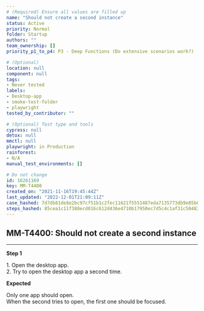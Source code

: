 ```yaml
---
# (Required) Ensure all values are filled up
name: "Should not create a second instance"
status: Active
priority: Normal
folder: Startup
authors: ""
team_ownership: []
priority_p1_to_p4: P3 - Deep Functions (Do extensive scenarios work?)

# (Optional)
location: null
component: null
tags:
- Never tested
labels:
- Desktop-app
- smoke-test-folder
- playwright
tested_by_contributor: ""

# (Optional) Test type and tools
cypress: null
detox: null
mmctl: null
playwright: in Production
rainforest:
- N/A
manual_test_environments: []

# Do not change
id: 16261169
key: MM-T4400
created_on: "2021-11-16T19:45:44Z"
last_updated: "2022-12-01T21:09:11Z"
case_hashed: 7d7db81de8e2bc97cf51b1c2fec11621f5551487eda7135773db9e85b6961d7b1287bff49916a130e75d9505ea5388ea
steps_hashed: 85cea1c11f388ecd016c612d436e4710b17950ec7d5c4c1af31c504825fe503a015efe03aafd5f2ea1c76d250a68a8ec
---
```


<!-- (Auto-generated) Based on frontmatter's "key" and "name" -->

## MM-T4400: Should not create a second instance

---

**Step 1**

1\. Open the desktop app.\
2\. Try to open the desktop app a second time.

**Expected**

Only one app should open.\
When the second tries to open, the first one should be focused.
